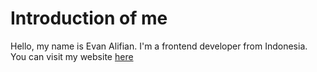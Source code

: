 # Introduction of me

Hello, my name is Evan Alifian. I'm a frontend developer from Indonesia. You can visit my website [here](https://evanalifian.vercel.app)